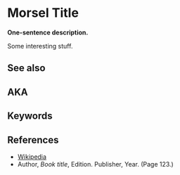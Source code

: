 # Morsel Title

**One-sentence description.**

Some interesting stuff.

## See also

## AKA

## Keywords

## References

* [Wikipedia](https://en.wikipedia.org/wiki/Morsel)
* Author, *Book title*, Edition. Publisher, Year. (Page 123.)
